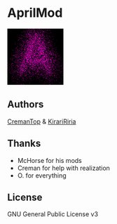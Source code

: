 # AprilMod

![logo](src/main/resources/logo.png)

## Authors

[CremanTop](https://vk.com/cremantop) & [KirariRiria](https://github.com/kiraririria)


## Thanks

- McHorse for his mods
- Creman for help with realization
- O. for everything

## License

GNU General Public License v3